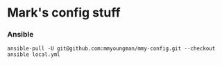 # Mark's config stuff

### Ansible

```
ansible-pull -U git@github.com:mmyoungman/mmy-config.git --checkout ansible local.yml
```
